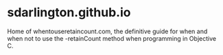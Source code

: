 sdarlington.github.io
=====================

Home of whentouseretaincount.com, the definitive guide for when and when not to use the -retainCount method when programming in Objective C.
